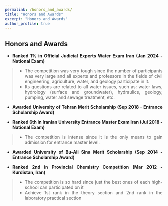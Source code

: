 ```yaml
---
permalink: /honors_and_awards/
title: "Honors and Awards"
excerpt: "Honors and Awards"
author_profile: true
---
```

<style>body {text-align: justify}</style>

## Honors and Awards

* **Ranked 1% in Official Judicial Experts Water Exam Iran (Jan 2024 - National Exam)**
>    * The competition was very tough since the number of participants was very large and all experts and professors in the fields of civil engineering, agriculture, water, and geology participate in it.
>    * Its questions are related to all water issues, such as: water laws, hydrology (surface and groundwater), hydraulics, geology, pumping, water and sewage treatment, etc.

* **Awarded University of Tehran Merit Scholarship (Sep 2018 - Entrance Scholarship Award)**

* **Ranked 6th in Iranian University Entrance Master Exam Iran (Jul 2018 - National Exam)**
>    * The competition is intense since it is the only means to gain admission for entrance master level.

* **Awarded University of Bu-Ali Sina Merit Scholarship (Sep 2014 - Entrance Scholarship Award)**

* **Ranked 2nd in Provincial Chemistry Competition (Mar 2012 - Kurdistan, Iran)**
>    * The competition is so hard since just the best ones of each high-school can participated on it
>    * Achieve 1st rank in the theory section and 2nd rank in the laboratory practical section


